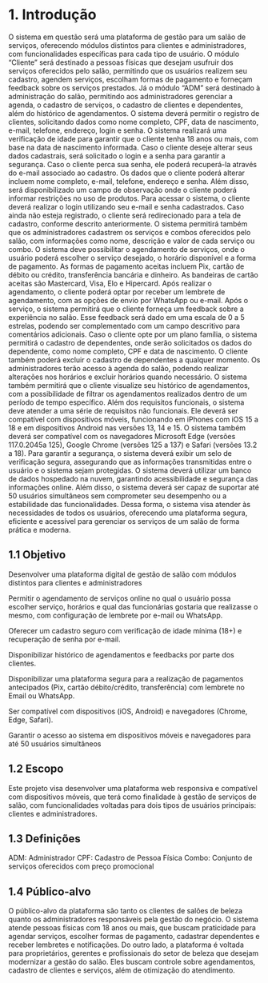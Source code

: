 # 1. Introdução

O sistema em questão será uma plataforma de gestão para um salão de serviços, oferecendo módulos distintos para clientes e administradores, com funcionalidades específicas para cada tipo de usuário. O módulo “Cliente” será destinado a pessoas físicas que desejam usufruir dos serviços oferecidos pelo salão, permitindo que os usuários realizem seu cadastro, agendem serviços, escolham formas de pagamento e forneçam feedback sobre os serviços prestados. Já o módulo “ADM” será destinado à administração do salão, permitindo aos administradores gerenciar a agenda, o cadastro de serviços, o cadastro de clientes e dependentes, além do histórico de agendamentos.
O sistema deverá permitir o registro de clientes, solicitando dados como nome completo, CPF, data de nascimento, e-mail, telefone, endereço, login e senha. O sistema realizará uma verificação de idade para garantir que o cliente tenha 18 anos ou mais, com base na data de nascimento informada. Caso o cliente deseje alterar seus dados cadastrais, será solicitado o login e a senha para garantir a segurança. Caso o cliente perca sua senha, ele poderá recuperá-la através do e-mail associado ao cadastro. Os dados que o cliente poderá alterar incluem nome completo, e-mail, telefone, endereço e senha. Além disso, será disponibilizado um campo de observação onde o cliente poderá informar restrições no uso de produtos.
Para acessar o sistema, o cliente deverá realizar o login utilizando seu e-mail e senha cadastrados. Caso ainda não esteja registrado, o cliente será redirecionado para a tela de cadastro, conforme descrito anteriormente. O sistema permitirá também que os administradores cadastrem os serviços e combos oferecidos pelo salão, com informações como nome, descrição e valor de cada serviço ou combo.
O sistema deve possibilitar o agendamento de serviços, onde o usuário poderá escolher o serviço desejado, o horário disponível e a forma de pagamento. As formas de pagamento aceitas incluem Pix, cartão de débito ou crédito, transferência bancária e dinheiro. As bandeiras de cartão aceitas são Mastercard, Visa, Elo e Hipercard. Após realizar o agendamento, o cliente poderá optar por receber um lembrete de agendamento, com as opções de envio por WhatsApp ou e-mail.
Após o serviço, o sistema permitirá que o cliente forneça um feedback sobre a experiência no salão. Esse feedback será dado em uma escala de 0 a 5 estrelas, podendo ser complementado com um campo descritivo para comentários adicionais. Caso o cliente opte por um plano família, o sistema permitirá o cadastro de dependentes, onde serão solicitados os dados do dependente, como nome completo, CPF e data de nascimento. O cliente também poderá excluir o cadastro de dependentes a qualquer momento.
Os administradores terão acesso à agenda do salão, podendo realizar alterações nos horários e excluir horários quando necessário. O sistema também permitirá que o cliente visualize seu histórico de agendamentos, com a possibilidade de filtrar os agendamentos realizados dentro de um período de tempo específico.
Além dos requisitos funcionais, o sistema deve atender a uma série de requisitos não funcionais. Ele deverá ser compatível com dispositivos móveis, funcionando em iPhones com iOS 15 a 18 e em dispositivos Android nas versões 13, 14 e 15. O sistema também deverá ser compatível com os navegadores Microsoft Edge (versões 117.0.2045a 125), Google Chrome (versões 125 a 137) e Safari (versões 13.2 a 18). Para garantir a segurança, o sistema deverá exibir um selo de verificação segura, assegurando que as informações transmitidas entre o usuário e o sistema sejam protegidas. O sistema deverá utilizar um banco de dados hospedado na nuvem, garantindo acessibilidade e segurança das informações online. Além disso, o sistema deverá ser capaz de suportar até 50 usuários simultâneos sem comprometer seu desempenho ou a estabilidade das funcionalidades.
Dessa forma, o sistema visa atender às necessidades de todos os usuários, oferecendo uma plataforma segura, eficiente e acessível para gerenciar os serviços de um salão de forma prática e moderna.


## 1.1 Objetivo

Desenvolver uma plataforma digital de gestão de salão com módulos distintos para clientes e administradores 

Permitir o agendamento de serviços online no qual o usuário possa escolher serviço, horários e qual das funcionárias gostaria que realizasse o mesmo, com configuração de lembrete por e-mail ou WhatsApp.

Oferecer um cadastro seguro com verificação de idade mínima (18+) e recuperação de senha por e-mail.

Disponibilizar histórico de agendamentos e feedbacks por parte dos clientes. 

Disponibilizar uma plataforma segura para a realização de pagamentos antecipados (Pix, cartão débito/crédito, transferência) com lembrete no Email ou WhatsApp.

Ser compatível com dispositivos (iOS, Android) e navegadores (Chrome, Edge, Safari).

Garantir o acesso ao sistema em dispositivos móveis e navegadores para até 50 usuários simultâneos


## 1.2 Escopo

Este projeto visa desenvolver uma plataforma web responsiva e compatível com dispositivos móveis, que terá como finalidade à gestão de serviços de salão, com funcionalidades voltadas para dois tipos de usuários principais: clientes e administradores. 

## 1.3 Definições

ADM: Administrador
CPF: Cadastro de Pessoa Física
Combo: Conjunto de serviços oferecidos com preço promocional

## 1.4 Público-alvo

O público-alvo da plataforma são tanto os clientes de salões de beleza quanto os administradores responsáveis pela gestão do negócio. O sistema atende pessoas físicas com 18 anos ou mais, que buscam praticidade para agendar serviços, escolher formas de pagamento, cadastrar dependentes e receber lembretes e notificações. 
Do outro lado, a plataforma é voltada para proprietários, gerentes e profissionais do setor de beleza que desejam modernizar a gestão do salão. Eles buscam controle sobre agendamentos, cadastro de clientes e serviços, além de otimização do atendimento. 
